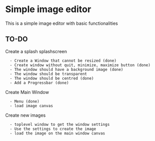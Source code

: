 # Simple image editor
This is a simple image editor with basic functionalities


## TO-DO
Create a splash splashscreen

      - Create a Window that cannot be resized (done)
      - Create window without quit, minimize, maximize button (done)
      - The window should have a background image (done)
      - The window should be transparent
      - The window should be centred (done)
      - Add a Progressbar (done)
  
Create Main Window

      - Menu (done)
      - load image canvas

Create new images

      - toplevel window to get the window settings
      - Use the settings to create the image
      - load the image on the main window canvas